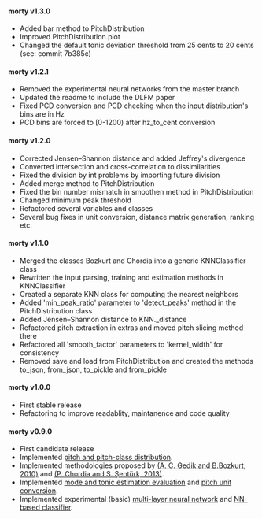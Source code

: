 #### morty v1.3.0
 - Added bar method to PitchDistribution
 - Improved PitchDistribution.plot 
 - Changed the default tonic deviation threshold from 25 cents to 20 cents (see: commit 7b385c)

#### morty v1.2.1
 - Removed the experimental neural networks from the master branch
 - Updated the readme to include the DLFM paper
 - Fixed PCD conversion and PCD checking when the input distribution's bins are in Hz
 - PCD bins are forced to [0-1200) after hz_to_cent conversion

#### morty v1.2.0
 - Corrected Jensen–Shannon distance and added Jeffrey's divergence
 - Converted intersection and cross-correlation to dissimilarities
 - Fixed the division by int problems by importing future division
 - Added merge method to PitchDistribution
 - Fixed the bin number mismatch in smoothen method in PitchDistribution
 - Changed minimum peak threshold
 - Refactored several variables and classes
 - Several bug fixes in unit conversion, distance matrix generation, ranking etc.

#### morty v1.1.0
 - Merged the classes Bozkurt and Chordia into a generic KNNClassifier class
 - Rewritten the input parsing, training and estimation methods in KNNClassifier
 - Created a separate KNN class for computing the nearest neighbors
 - Added 'min_peak_ratio' parameter to 'detect_peaks' method in the PitchDistribution class
 - Added Jensen–Shannon distance to KNN._distance
 - Refactored pitch extraction in extras and moved pitch slicing method there
 - Refactored all 'smooth_factor' parameters to 'kernel_width' for consistency
 - Removed save and load from PitchDistribution and created the methods to_json, from_json, to_pickle and from_pickle

#### morty v1.0.0
 - First stable release
 - Refactoring to improve readablity, maintanence and code quality

#### morty v0.9.0
 - First candidate release
 - Implemented [pitch and pitch-class distribution](https://github.com/altugkarakurt/morty/blob/master/morty/PitchDistribution.py).
 - Implemented methodologies proposed by [(A. C. Gedik and B.Bozkurt, 2010)](https://github.com/altugkarakurt/morty/blob/master/morty/Bozkurt.py) and [(P. Chordia and S. Şentürk, 2013)](https://github.com/altugkarakurt/morty/blob/master/morty/Chordia.py).
 - Implemented [mode and tonic estimation evaluation](https://github.com/altugkarakurt/morty/blob/master/morty/Evaluator.py) and [pitch unit conversion](https://github.com/altugkarakurt/morty/blob/master/morty/Converter.py).
 - Implemented experimental (basic) [multi-layer neural network](https://github.com/altugkarakurt/morty/blob/master/morty/NeuralNet.py) and [NN-based classifier](https://github.com/altugkarakurt/morty/blob/master/morty/NeuralClassifier.py).
